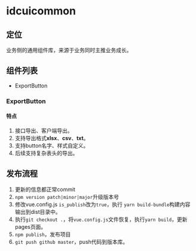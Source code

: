 # idcuicommon

## 定位
业务侧的通用组件库，来源于业务同时主推业务成长。

## 组件列表
- ExportButton

### ExportButton

#### 特点
1. 接口导出、客户端导出。
2. 支持导出格式**xlsx**、**csv**、**txt**。
3. 支持button名字、样式自定义。
4. 后续支持复杂表头的导出。

## 发布流程
1. 更新的信息都正常commit
2. ```npm version patch|minor|major```升级版本号
3. 修改vue.config.js ```is_publish```改为```true```，执行 ```yarn build-bundle```构建内容输出到dist目录中。
4. 执行```git checkout .```，将```vue.config.js```文件恢复，执行```yarn build```，更新pages页面。
5. ```npm publish```，发布项目
5. ```git push github master```，push代码到版本库。